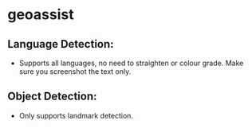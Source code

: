 # geoassist

## Language Detection:
- Supports all languages, no need to straighten or colour grade. Make sure you screenshot the text only.

## Object Detection:
- Only supports landmark detection.
